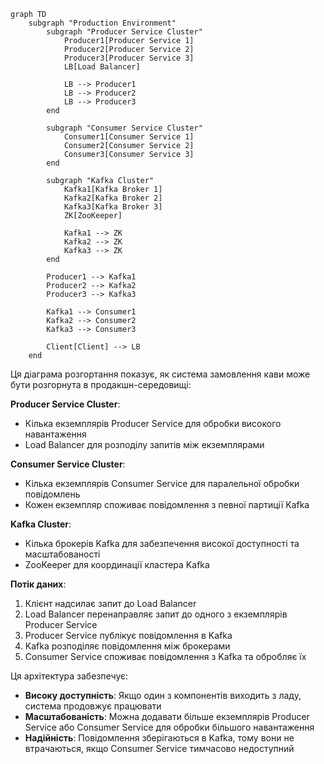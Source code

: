```mermaid
graph TD
    subgraph "Production Environment"
        subgraph "Producer Service Cluster"
            Producer1[Producer Service 1]
            Producer2[Producer Service 2]
            Producer3[Producer Service 3]
            LB[Load Balancer]
            
            LB --> Producer1
            LB --> Producer2
            LB --> Producer3
        end
        
        subgraph "Consumer Service Cluster"
            Consumer1[Consumer Service 1]
            Consumer2[Consumer Service 2]
            Consumer3[Consumer Service 3]
        end
        
        subgraph "Kafka Cluster"
            Kafka1[Kafka Broker 1]
            Kafka2[Kafka Broker 2]
            Kafka3[Kafka Broker 3]
            ZK[ZooKeeper]
            
            Kafka1 --> ZK
            Kafka2 --> ZK
            Kafka3 --> ZK
        end
        
        Producer1 --> Kafka1
        Producer2 --> Kafka2
        Producer3 --> Kafka3
        
        Kafka1 --> Consumer1
        Kafka2 --> Consumer2
        Kafka3 --> Consumer3
        
        Client[Client] --> LB
    end
```

Ця діаграма розгортання показує, як система замовлення кави може бути розгорнута в продакшн-середовищі:

**Producer Service Cluster**:
- Кілька екземплярів Producer Service для обробки високого навантаження
- Load Balancer для розподілу запитів між екземплярами

**Consumer Service Cluster**:
- Кілька екземплярів Consumer Service для паралельної обробки повідомлень
- Кожен екземпляр споживає повідомлення з певної партиції Kafka

**Kafka Cluster**:
- Кілька брокерів Kafka для забезпечення високої доступності та масштабованості
- ZooKeeper для координації кластера Kafka

**Потік даних**:
1. Клієнт надсилає запит до Load Balancer
2. Load Balancer перенаправляє запит до одного з екземплярів Producer Service
3. Producer Service публікує повідомлення в Kafka
4. Kafka розподіляє повідомлення між брокерами
5. Consumer Service споживає повідомлення з Kafka та обробляє їх

Ця архітектура забезпечує:
- **Високу доступність**: Якщо один з компонентів виходить з ладу, система продовжує працювати
- **Масштабованість**: Можна додавати більше екземплярів Producer Service або Consumer Service для обробки більшого навантаження
- **Надійність**: Повідомлення зберігаються в Kafka, тому вони не втрачаються, якщо Consumer Service тимчасово недоступний
